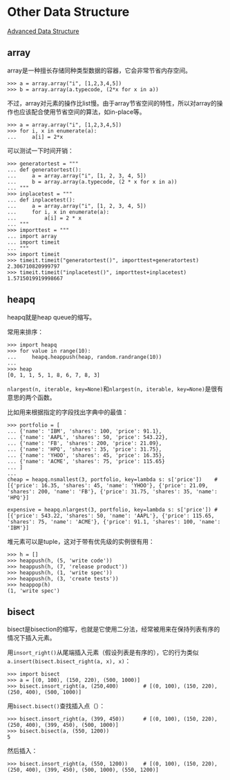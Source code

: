 # Other Data Structure

[Advanced Data Structure](http://pypix.com/python/advanced-data-structures-python/)

## array

array是一种擅长存储同种类型数据的容器，它会非常节省内存空间。

    >>> a = array.array("i", [1,2,3,4,5])
    >>> b = array.array(a.typecode, (2*x for x in a))

不过，array对元素的操作比list慢。由于array节省空间的特性，所以对array的操作也应该配合使用节省空间的算法，如in-place等。

    >>> a = array.array("i", [1,2,3,4,5])
    >>> for i, x in enumerate(a):
    ...     a[i] = 2*x

可以测试一下时间开销：

    >>> generatortest = """
    ... def generatortest():
    ...     a = array.array("i", [1, 2, 3, 4, 5])
    ...     b = array.array(a.typecode, (2 * x for x in a))
    ... """
    >>> inplacetest = """
    ... def inplacetest():
    ...     a = array.array("i", [1, 2, 3, 4, 5])
    ...     for i, x in enumerate(a):
    ...         a[i] = 2 * x
    ... """
    >>> importtest = """
    ... import array
    ... import timeit
    ... """
    >>> import timeit
    >>> timeit.timeit("generatortest()", importtest+generatortest)
    2.306710820999797
    >>> timeit.timeit("inplacetest()", importtest+inplacetest)
    1.5715019919998667

## heapq

heapq就是heap queue的缩写。

常用来排序：

    >>> import heapq
    >>> for value in range(10):
    ...     heapq.heappush(heap, random.randrange(10))
    ... 
    >>> heap
    [0, 1, 1, 5, 1, 8, 6, 7, 8, 3]

`nlargest(n, iterable, key=None)`和`nlargest(n, iterable, key=None)`是很有意思的两个函数。

比如用来根据指定的字段找出字典中的最值：

    >>> portfolio = [
    ... {'name': 'IBM', 'shares': 100, 'price': 91.1},
    ... {'name': 'AAPL', 'shares': 50, 'price': 543.22},
    ... {'name': 'FB', 'shares': 200, 'price': 21.09},
    ... {'name': 'HPQ', 'shares': 35, 'price': 31.75},
    ... {'name': 'YHOO', 'shares': 45, 'price': 16.35},
    ... {'name': 'ACME', 'shares': 75, 'price': 115.65}
    ... ]
    ... 
    cheap = heapq.nsmallest(3, portfolio, key=lambda s: s['price'])    # [{'price': 16.35, 'shares': 45, 'name': 'YHOO'}, {'price': 21.09, 'shares': 200, 'name': 'FB'}, {'price': 31.75, 'shares': 35, 'name': 'HPQ'}]
    
    expensive = heapq.nlargest(3, portfolio, key=lambda s: s['price']) # [{'price': 543.22, 'shares': 50, 'name': 'AAPL'}, {'price': 115.65, 'shares': 75, 'name': 'ACME'}, {'price': 91.1, 'shares': 100, 'name': 'IBM'}]

堆元素可以是tuple，这对于带有优先级的实例很有用：

    >>> h = []
    >>> heappush(h, (5, 'write code'))
    >>> heappush(h, (7, 'release product'))
    >>> heappush(h, (1, 'write spec'))
    >>> heappush(h, (3, 'create tests'))
    >>> heappop(h)
    (1, 'write spec')

## bisect

bisect是bisection的缩写，也就是它使用二分法，经常被用来在保持列表有序的情况下插入元素。

用`insort_right()`从尾端插入元素（假设列表是有序的），它的行为类似`a.insert(bisect.bisect_right(a, x), x)`：

    >>> import bisect
    >>> a = [(0, 100), (150, 220), (500, 1000)]
    >>> bisect.insort_right(a, (250,400)        # [(0, 100), (150, 220), (250, 400), (500, 1000)]

用`bisect.bisect()`查找插入点（）：

    >>> bisect.insort_right(a, (399, 450))      # [(0, 100), (150, 220), (250, 400), (399, 450), (500, 1000)]
    >>> bisect.bisect(a, (550, 1200))
    5

然后插入：

    >>> bisect.insort_right(a, (550, 1200))     # [(0, 100), (150, 220), (250, 400), (399, 450), (500, 1000), (550, 1200)]

